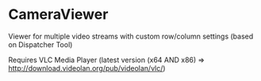# CameraViewer
Viewer for multiple video streams with custom row/column settings (based on Dispatcher Tool)

Requires VLC Media Player (latest version (x64 AND x86) => http://download.videolan.org/pub/videolan/vlc/)    
